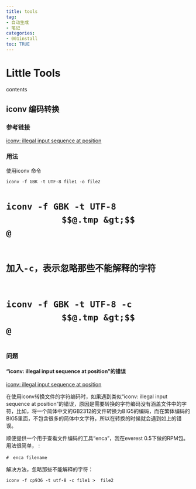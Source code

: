 ```yaml
---
title: tools
tag: 
- 自动生成
- 笔记
categories:
- 001install
toc: TRUE
---
```

<h1 id="little-tools">Little Tools</h1>
<div class="contents">
<p>contents</p>
</div>
<div class="section-numbering">

</div>
<h2 id="iconv-编码转换">iconv 编码转换</h2>
<h3 id="参考链接">参考链接</h3>
<p><a href=""></a></p>
<p><a href="https://blog.csdn.net/sunnypotter/article/details/18218707">iconv: illegal input sequence at position</a></p>
<p><a href=""></a></p>
<p><a href=""></a></p>
<h3 id="用法">用法</h3>
<p>使用iconv 命令</p>
<pre><code>iconv -f GBK -t UTF-8 file1 -o file2

#   iconv -f GBK -t UTF-8 $$@.tmp &gt;$$@
# 加入-c，表示忽略那些不能解释的字符
#   iconv -f GBK -t UTF-8 -c $$@.tmp &gt;$$@</code></pre>
<h3 id="问题">问题</h3>
<h4 id="iconv-illegal-input-sequence-at-position的错误">“iconv: illegal input sequence at position”的错误</h4>
<p><a href="https://blog.csdn.net/sunnypotter/article/details/18218707">iconv: illegal input sequence at position</a></p>
<p>在使用iconv转换文件的字符编码时，如果遇到类似“iconv: illegal input sequence at position”的错误，原因是需要转换的字符编码没有涵盖文件中的字符，比如，将一个简体中文的GB2312的文件转换为BIG5的编码，而在繁体编码的BIG5里面，不包含很多的简体中文字符，所以在转换的时候就会遇到如上的错误。</p>
<p>顺便提供一个用于查看文件编码的工具“enca”，我在everest 0.5下做的RPM包。用法很简单， :</p>
<pre><code>#　enca filename</code></pre>
<p>解决方法，忽略那些不能解释的字符：</p>
<pre><code>iconv -f cp936 -t utf-8 -c file1 &gt;  file2</code></pre>
